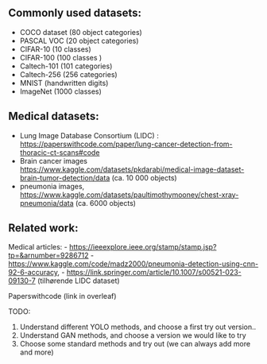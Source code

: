 

## Commonly used datasets: 
- COCO dataset (80 object categories)
- PASCAL VOC (20 object categories)
- CIFAR-10 (10 classes)
- CIFAR-100 (100 classes )
- Caltech-101 (101 categories)
- Caltech-256 (256 categories)
- MNIST (handwritten digits)
- ImageNet (1000 classes)


## Medical datasets:
- Lung Image Database Consortium (LIDC) : https://paperswithcode.com/paper/lung-cancer-detection-from-thoracic-ct-scans#code
- Brain cancer images  https://www.kaggle.com/datasets/pkdarabi/medical-image-dataset-brain-tumor-detection/data  (ca. 10 000 objects)
- pneumonia images, https://www.kaggle.com/datasets/paultimothymooney/chest-xray-pneumonia/data (ca. 6000 objects)
## Related work:
Medical articles:
    - https://ieeexplore.ieee.org/stamp/stamp.jsp?tp=&arnumber=9286712
    - https://www.kaggle.com/code/madz2000/pneumonia-detection-using-cnn-92-6-accuracy, 
    - https://link.springer.com/article/10.1007/s00521-023-09130-7 (tilhørende LIDC dataset)

Paperswithcode (link in overleaf)


TODO: 
1. Understand different YOLO methods, and choose a first try out version.. 
2. Understand GAN methods, and choose a version we would like to try 
3. Choose some standard methods and try out (we can always add more and more)

